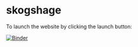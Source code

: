 
# skogshage

To launch the website by clicking the launch button:
<!-- badges: start -->
[![Binder](https://mybinder.org/badge_logo.svg)](https://mybinder.org/v2/gh/Athanasiamo/forestgarden/main?urlpath=shiny)
<!-- badges: end -->




